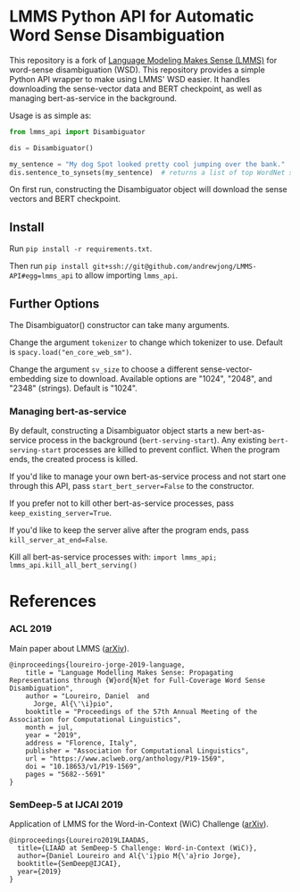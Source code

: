 # LMMS Python API for Automatic Word Sense Disambiguation

This repository is a fork of [Language Modeling Makes Sense (LMMS)](https://github.com/danlou/LMMS) for 
word-sense disambiguation (WSD). This repository provides a simple Python API wrapper to 
make using LMMS' WSD easier. It handles downloading the sense-vector data and BERT checkpoint, 
as well as managing bert-as-service in the background.

Usage is as simple as:
```python
from lmms_api import Disambiguator

dis = Disambiguator()

my_sentence = "My dog Spot looked pretty cool jumping over the bank."
dis.sentence_to_synsets(my_sentence)  # returns a list of top WordNet synsets
```
On first run, constructing the Disambiguator object will download the sense vectors 
and BERT checkpoint.

## Install
Run `pip install -r requirements.txt`.

Then run `pip install git+ssh://git@github.com/andrewjong/LMMS-API#egg=lmms_api` to allow importing 
`lmms_api`.

## Further Options
The Disambiguator() constructor can take many arguments.

Change the argument `tokenizer` to change which tokenizer to use. Default is `spacy.load("en_core_web_sm")`.

Change the argument `sv_size` to choose a different sense-vector-embedding size to download. 
Available options are "1024", "2048", and "2348" (strings). Default is "1024".


### Managing bert-as-service
By default, constructing a Disambiguator object starts a new bert-as-service process in
 the background (`bert-serving-start`). Any existing `bert-serving-start` processes are 
 killed to prevent conflict. When the program ends, the created process is killed.
 
If you'd like to manage your own bert-as-service process and not start one through this
API, pass `start_bert_server=False` to the constructor.

If you prefer not to kill other bert-as-service processes, pass `keep_existing_server=True`.

If you'd like to keep the server alive after the program ends, pass `kill_server_at_end=False`.

Kill all bert-as-service processes with:
`import lmms_api; lmms_api.kill_all_bert_serving()`
# References

### ACL 2019

Main paper about LMMS ([arXiv](https://arxiv.org/abs/1906.10007)).

```
@inproceedings{loureiro-jorge-2019-language,
    title = "Language Modelling Makes Sense: Propagating Representations through {W}ord{N}et for Full-Coverage Word Sense Disambiguation",
    author = "Loureiro, Daniel  and
      Jorge, Al{\'\i}pio",
    booktitle = "Proceedings of the 57th Annual Meeting of the Association for Computational Linguistics",
    month = jul,
    year = "2019",
    address = "Florence, Italy",
    publisher = "Association for Computational Linguistics",
    url = "https://www.aclweb.org/anthology/P19-1569",
    doi = "10.18653/v1/P19-1569",
    pages = "5682--5691"
}
```

### SemDeep-5 at IJCAI 2019

Application of LMMS for the Word-in-Context (WiC) Challenge ([arXiv](https://arxiv.org/abs/1906.10002)).

```
@inproceedings{Loureiro2019LIAADAS,
  title={LIAAD at SemDeep-5 Challenge: Word-in-Context (WiC)},
  author={Daniel Loureiro and Al{\'i}pio M{\'a}rio Jorge},
  booktitle={SemDeep@IJCAI},
  year={2019}
}
```
